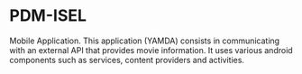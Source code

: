 # PDM-ISEL

Mobile Application. This application (YAMDA) consists in communicating with an external API that provides movie information. It uses various android components such as services, content providers and activities.
